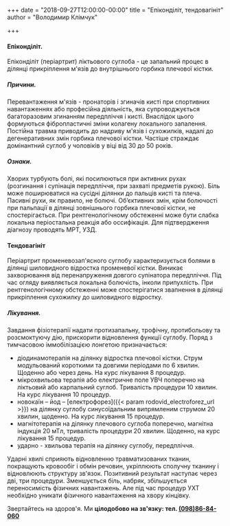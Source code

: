 +++
date = "2018-09-27T12:00:00-00:00"
title = "Епіконділіт, тендовагініт"
author = "Володимир Клімчук"

+++
 

#### Епіконділіт.

Епіконділіт (періартрит) ліктьового суглоба - це запальний процес в ділянці прикріплення м'язів до внутрішнього горбика плечової кістки.

##### Причини.

 Перевантаження м'язів - пронаторів і згиначів кисті при спортивних навантаженнях або професійна діяльність, яка супроводжується багаторазовим згинанням передпліччя і кисті. Внаслідок цього формуються фібропластичні зміни колагену локального запалення. Постійна травма приводить до надриву м'язів і сухожилків, надалі до дегенеративних змін горбика плечової кістки. Частіше страждає домінантний суглоб у чоловіків у віці від 30 до 50 років.
##### Ознаки. 

Хворих турбують болі, які посилюються при активних рухах (розгинання і супінація передпліччя, при захваті предметів рукою). Біль може поширюватися на сусідні ділянки до пальців кисті та плеча. Пасивні рухи, як правило, не болючі. Об’єктивних змін, крім болючості при пальпації в ділянці зовнішнього горбика плечової кістки, не спостерігається. При рентгенологічному обстеженні може бути слабка локальна періостальна реакція або оссифікація. Для підтвердження діагнозу проводять МРТ, УЗД.

#### Тендовагініт 

Періартрит променевозап'ясного суглобу характеризується болями в ділянці шиловидного відростка променевої кістки. Виникає захворювання від перенапруження довгого супінатора передпліччя. Під час огляду виявляється локальна болючість, інколи припухлість. При рентгенологічному обстеженні може спостерігатися звапнення в ділянці прикріплення сухожилку до шиловидного відростку.

##### Лікування. 

Завдання фізіотерапії надати протизапальну, трофічну, протибольову та розсмоктуючу дію, прискорити відновлення функції суглобу. Поряд з тимчасовою іммобілізацією лонгетою призначається:

 * діодинамотерапія на ділянку відростка плечової кістки. Струм модульований короткими та довгими періодами по 6 хвилин. Щоденно або через день. На курс лікування 8 процедур.
 * мікрохвильова терапія або електричне поле УВЧ поперечно на ліктьовий або карпальний суглоб. Тривалість процедури 10 хвилин. На курс лікування 10 процедур.
 * новокаїн – йод – [електрофорез]({{< param rodovid_electroforez_url >}}) на ділянку суглобу синусоїдальним випрямленим струмом 20 хвилин, щоденно. На курс лікування 15 процедур.
 * магнітотерапія на ділянку плечового суглоба поперечно, магнітна індукція 20 мТл, тривалість процедури 20 хвилин. Щоденно, на курс лікування 15 процедур.
 * ударно - хвильова терапія на ділянку суглобу, передпліччя.
 
 Ударні хвилі сприяють відновленню травматизованих тканин, покращують кровообіг і обмін речовин, укріплюють сполучну тканину і відновлюють структуру зв'язок. Позитивний результат наступає через дві, три процедури. Зменшується біль, набряк, збільшується переносимість фізичних навантажень. Але під час процедур УХТ необхідно уникати фізичного навантаження на хвору кінцівку. 
 
 Звертайтесь на здоров'я. Ми **цілодобово на зв'язку: тел. [(098)86-84-060](tel:0988684060)**
